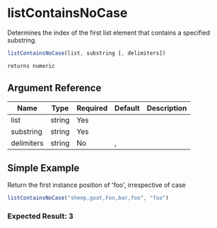 # listContainsNoCase

 Determines the index of the first list element that contains a
 specified substring.

```javascript
listContainsNoCase(list, substring [, delimiters])
```

```javascript
returns numeric
```

## Argument Reference

| Name | Type | Required | Default | Description |
| --- | --- | --- | --- | --- |
| list | string | Yes |  |  |
| substring | string | Yes |  |  |
| delimiters | string | No | , |  |

## Simple Example

Return the first instance position of 'foo', irrespective of case

```javascript
listContainsNoCase("sheep,goat,Foo,bar,foo", "foo")
```

### Expected Result: 3
